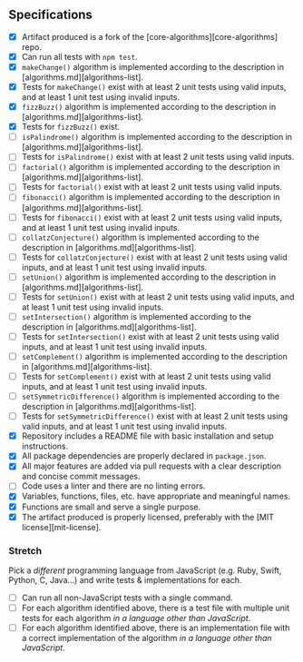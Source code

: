 ## Specifications

- [x] Artifact produced is a fork of the [core-algorithms][core-algorithms] repo.
- [x] Can run all tests with `npm test`.
- [x] `makeChange()` algorithm is implemented according to the description in [algorithms.md][algorithms-list].
- [x] Tests for `makeChange()` exist with at least 2 unit tests using valid inputs, and at least 1 unit test using invalid inputs.
- [x] `fizzBuzz()` algorithm is implemented according to the description in [algorithms.md][algorithms-list].
- [x] Tests for `fizzBuzz()` exist.
- [ ] `isPalindrome()` algorithm is implemented according to the description in [algorithms.md][algorithms-list].
- [ ] Tests for `isPalindrome()` exist with at least 2 unit tests using valid inputs.
- [ ] `factorial()` algorithm is implemented according to the description in [algorithms.md][algorithms-list].
- [ ] Tests for `factorial()` exist with at least 2 unit tests using valid inputs.
- [ ] `fibonacci()` algorithm is implemented according to the description in [algorithms.md][algorithms-list].
- [ ] Tests for `fibonacci()` exist with at least 2 unit tests using valid inputs, and at least 1 unit test using invalid inputs.
- [ ] `collatzConjecture()` algorithm is implemented according to the description in [algorithms.md][algorithms-list].
- [ ] Tests for `collatzConjecture()` exist with at least 2 unit tests using valid inputs, and at least 1 unit test using invalid inputs.
- [ ] `setUnion()` algorithm is implemented according to the description in [algorithms.md][algorithms-list].
- [ ] Tests for `setUnion()` exist with at least 2 unit tests using valid inputs, and at least 1 unit test using invalid inputs.
- [ ] `setIntersection()` algorithm is implemented according to the description in [algorithms.md][algorithms-list].
- [ ] Tests for `setIntersection()` exist with at least 2 unit tests using valid inputs, and at least 1 unit test using invalid inputs.
- [ ] `setComplement()` algorithm is implemented according to the description in [algorithms.md][algorithms-list].
- [ ] Tests for `setComplement()` exist with at least 2 unit tests using valid inputs, and at least 1 unit test using invalid inputs.
- [ ] `setSymmetricDifference()` algorithm is implemented according to the description in [algorithms.md][algorithms-list].
- [ ] Tests for `setSymmetricDifference()` exist with at least 2 unit tests using valid inputs, and at least 1 unit test using invalid inputs.
- [x] Repository includes a README file with basic installation and setup instructions.
- [x] All package dependencies are properly declared in `package.json`.
- [x] All major features are added via pull requests with a clear description and concise commit messages.
- [ ] Code uses a linter and there are no linting errors.
- [x] Variables, functions, files, etc. have appropriate and meaningful names.
- [x] Functions are small and serve a single purpose.
- [x] The artifact produced is properly licensed, preferably with the [MIT license][mit-license].

### Stretch

Pick a _different_ programming language from JavaScript (e.g. Ruby, Swift, Python, C, Java...) and write tests & implementations for each.

- [ ] Can run all non-JavaScript tests with a single command.
- [ ] For each algorithm identified above, there is a test file with multiple unit tests for each algorithm  _in a language other than JavaScript_.
- [ ] For each algorithm identified above, there is an implementation file with a correct implementation of the algorithm _in a language other than JavaScript_.
